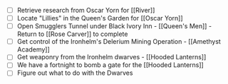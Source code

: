 - [ ] Retrieve research from Oscar Yorn for [[River]]
- [ ] Locate "Lillies" in the Queen's Garden for [[Oscar Yorn]]
- [ ] Open Smugglers Tunnel under Black Ivory Inn - [[Queen's Men]] - Return to [[Rose Carver]] to complete
- [ ] Get control of the Ironhelm's Delerium Mining Operation - [[Amethyst Academy]]
- [ ] Get weaponry from the Ironhelm dwarves - [[Hooded Lanterns]]
- [ ] We have a fortnight to bomb a gate for the [[Hooded Lanterns]]
- [ ] Figure out what to do with the Dwarves